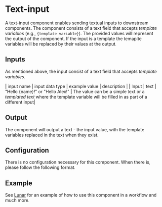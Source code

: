 # Text-input
A text-input component enables sending textual inputs to downstream components. The component consists of a text field that accepts _template variables_ (e.g., `{template variable}`). The provided values will represent the output of the component. If the input is a template the temaplte variables will be replaced by their values at the output.

## Inputs
As mentioned above, the input consist of a text field that accepts _template variables_.

| input name | input data type | example value   | description |
| Input      | text            | "Hello {name}!" or "Hello Alex!" | The value can be a simple text or a _templated text_ where the template variable will be filled in as part of a different input|

## Output

The component will output a text - the input value, with the template variables replaced in the text when they exist.

## Configuration
There is no configuration necessary for this component.
When there is, please follow the following format.

## Example

See [Lunar](lunar.lunarbase.ai) for an example of how to use this component in a workflow and much more.
